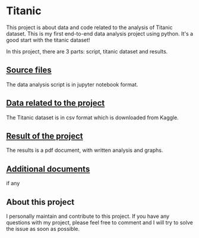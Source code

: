 # Titanic
This project is about data and code related to the analysis of Titanic dataset.  This is my first end-to-end data analysis project using python.  It's a good start with the titanic dataset!

In this project, there are 3 parts: script, titanic dataset and results.

## [Source files](src.titanic.ipynb)
The data analysis script is in jupyter notebook format.  

## [Data related to the project](data/titanic.csv)
The Titanic dataset is in csv format which is downloaded from Kaggle.

## [Result of the project](results/titanic.pdf)
The results is a pdf document, with written analysis and graphs.

## [Additional documents](doc)
if any

## About this project
I personally maintain and contribute to this project.  If you have any questions with my project, please feel free to comment and I will try to solve the issue as soon as possible.
